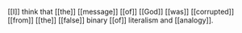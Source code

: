 [[I]] think that [[the]] [[message]] [[of]] [[God]] [[was]] [[corrupted]] [[from]] [[the]] [[false]] binary [[of]] literalism and [[analogy]].